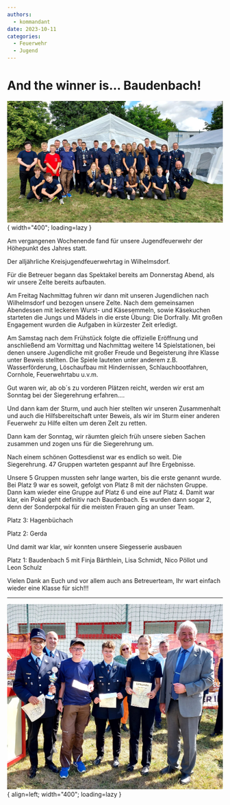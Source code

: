 ```yaml
---
authors: 
  - kommandant
date: 2023-10-11
categories:
  - Feuerwehr
  - Jugend
---
```


# And the winner is... Baudenbach!

![Image title](../assets/news/2023/kjffwtag1.jpeg){ width="400"; loading=lazy }

Am vergangenen Wochenende fand für unsere Jugendfeuerwehr der Höhepunkt des Jahres statt.

Der alljährliche Kreisjugendfeuerwehrtag in Wilhelmsdorf.

Für die Betreuer begann das Spektakel bereits am Donnerstag Abend, als wir unsere Zelte bereits aufbauten.

<!-- more -->

Am Freitag Nachmittag fuhren wir dann mit unseren Jugendlichen nach Wilhelmsdorf und bezogen unsere Zelte. Nach dem gemeinsamen Abendessen mit leckeren Wurst- und Käsesemmeln, sowie Käsekuchen starteten die Jungs und Mädels in die erste Übung: Die Dorfrally. Mit großen Engagement wurden die Aufgaben in kürzester Zeit erledigt.

Am Samstag nach dem Frühstück folgte die offizielle Eröffnung und anschließend am Vormittag und Nachmittag weitere 14 Spielstationen, bei denen unsere Jugendliche mit großer Freude und Begeisterung ihre Klasse unter Beweis stellten. Die Spiele lauteten unter anderem z.B. Wasserförderung, Löschaufbau mit Hindernissen, Schlauchbootfahren, Cornhole, Feuerwehrtabu u.v.m.

Gut waren wir, ab ob´s zu vorderen Plätzen reicht, werden wir erst am Sonntag bei der Siegerehrung erfahren….

Und dann kam der Sturm, und auch hier stellten wir unseren Zusammenhalt und auch die Hilfsbereitschaft  unter Beweis, als wir im Sturm einer anderen Feuerwehr zu Hilfe eilten um deren Zelt zu retten.

Dann kam der Sonntag, wir räumten gleich früh unsere sieben Sachen zusammen und zogen uns für die Siegerehrung um.

Nach einem schönen Gottesdienst war es endlich so weit. Die Siegerehrung. 47 Gruppen warteten gespannt auf Ihre Ergebnisse.

Unsere 5 Gruppen mussten sehr lange warten, bis die erste genannt wurde. Bei Platz 9 war es soweit, gefolgt von Platz 8 mit der nächsten Gruppe. Dann kam wieder eine Gruppe auf Platz 6 und eine auf Platz 4. Damit war klar, ein Pokal geht definitiv nach Baudenbach. Es wurden dann sogar 2, denn der Sonderpokal für die meisten Frauen ging an unser Team.

Platz 3: Hagenbüchach

Platz 2: Gerda

Und damit war klar, wir konnten unsere Siegesserie ausbauen

Platz 1: Baudenbach 5 mit Finja Bärthlein, Lisa Schmidt, Nico Pöllot und Leon Schulz

Vielen Dank an Euch und vor allem auch ans Betreuerteam, Ihr wart einfach wieder eine Klasse für sich!!!

<hr/>

![Image title](../assets/news/2023/kjffwtag2.jpeg){ align=left; width="400"; loading=lazy }
